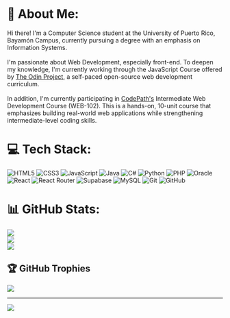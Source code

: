 # 💫 About Me:
 Hi there! I'm a Computer Science student at the University of Puerto Rico, Bayamón Campus, currently pursuing a degree with an emphasis on Information Systems.<br><br>I'm passionate about Web Development, especially front-end. To deepen my knowledge, I'm currently working through the JavaScript Course offered by <a href="https://www.theodinproject.com/">The Odin Project</a>, a self-paced open-source web development curriculum.<br><br>In addition, I'm currently participating in <a href="https://www.codepath.org/">CodePath's</a> Intermediate Web Development Course (WEB-102). This is a hands-on, 10-unit course that emphasizes building real-world web applications while strengthening intermediate-level coding skills. 


# 💻 Tech Stack:
![HTML5](https://img.shields.io/badge/html5-%23E34F26.svg?style=for-the-badge&logo=html5&logoColor=white) ![CSS3](https://img.shields.io/badge/css3-%231572B6.svg?style=for-the-badge&logo=css3&logoColor=white) ![JavaScript](https://img.shields.io/badge/javascript-%23323330.svg?style=for-the-badge&logo=javascript&logoColor=%23F7DF1E) ![Java](https://img.shields.io/badge/java-%23ED8B00.svg?style=for-the-badge&logo=openjdk&logoColor=white) ![C#](https://img.shields.io/badge/c%23-%23239120.svg?style=for-the-badge&logo=csharp&logoColor=white) ![Python](https://img.shields.io/badge/python-3670A0?style=for-the-badge&logo=python&logoColor=ffdd54) ![PHP](https://img.shields.io/badge/php-%23777BB4.svg?style=for-the-badge&logo=php&logoColor=white) ![Oracle](https://img.shields.io/badge/Oracle-F80000?style=for-the-badge&logo=oracle&logoColor=white) ![React](https://img.shields.io/badge/react-%2320232a.svg?style=for-the-badge&logo=react&logoColor=%2361DAFB) ![React Router](https://img.shields.io/badge/React_Router-CA4245?style=for-the-badge&logo=react-router&logoColor=white) ![Supabase](https://img.shields.io/badge/Supabase-3ECF8E?style=for-the-badge&logo=supabase&logoColor=white) ![MySQL](https://img.shields.io/badge/mysql-4479A1.svg?style=for-the-badge&logo=mysql&logoColor=white) ![Git](https://img.shields.io/badge/git-%23F05033.svg?style=for-the-badge&logo=git&logoColor=white) ![GitHub](https://img.shields.io/badge/github-%23121011.svg?style=for-the-badge&logo=github&logoColor=white)
# 📊 GitHub Stats:
![](https://github-readme-stats.vercel.app/api?username=seba3510&theme=one_dark_pro&hide_border=false&include_all_commits=false&count_private=false)<br/>
![](https://nirzak-streak-stats.vercel.app/?user=seba3510&theme=one_dark_pro&hide_border=false)<br/>
![](https://github-readme-stats.vercel.app/api/top-langs/?username=seba3510&theme=one_dark_pro&hide_border=false&include_all_commits=false&count_private=false&layout=compact)

## 🏆 GitHub Trophies
![](https://github-profile-trophy.vercel.app/?username=seba3510&theme=one_dark_pro&no-frame=false&no-bg=true&margin-w=4)

---
[![](https://visitcount.itsvg.in/api?id=seba3510&icon=0&color=0)](https://visitcount.itsvg.in)

<!-- Proudly created with GPRM ( https://gprm.itsvg.in ) -->

